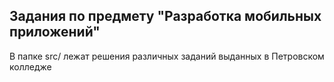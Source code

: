 ## Задания по предмету "Разработка мобильных приложений" ##
В папке src/ лежат решения различных заданий выданных в Петровском колледже
